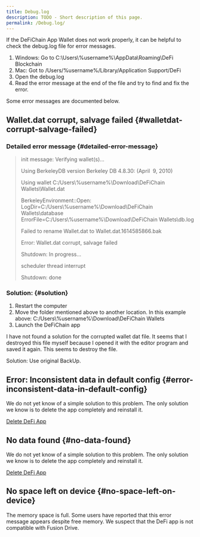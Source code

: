 ```yaml
---
title: Debug.log
description: TODO - Short description of this page.
permalink: /Debug.log/
---
```


If the DeFiChain App Wallet does not work properly, it can be helpful to check the debug.log file for error messages.

1.  Windows: Go to C:\Users\\%username%\AppData\Roaming\DeFi Blockchain
2.  Mac: Got to /Users/%username%/Library/Application Support/DeFi
3.  Open the debug.log
4.  Read the error message at the end of the file and try to find and fix the error.

Some error messages are documented below.

## Wallet.dat corrupt, salvage failed {#walletdat-corrupt-salvage-failed}

### Detailed error message {#detailed-error-message}

> init message: Verifying wallet(s)...
>
> Using BerkeleyDB version Berkeley DB 4.8.30: (April  9, 2010)
>
> Using wallet C:/Users\\%username%\Download\DeFiChain
> Wallets\Wallet.dat
>
> BerkeleyEnvironment::Open:
> LogDir=C:/Users\\%username%\Download\DeFiChain Wallets\database
> ErrorFile=C:/Users\\%username%\Download\DeFiChain Wallets\db.log
>
> Failed to rename Wallet.dat to Wallet.dat.1614585866.bak
>
> Error: Wallet.dat corrupt, salvage failed
>
> Shutdown: In progress...
>
> scheduler thread interrupt
>
> Shutdown: done

### Solution: {#solution}

1.  Restart the computer
2.  Move the folder mentioned above to another location. In this example above: C:/Users\\%username%\Download\DeFiChain Wallets
3.  Launch the DeFiChain app

I have not found a solution for the corrupted wallet dat file. It seems that I destroyed this file myself because I opened it with the editor program and saved it again. This seems to destroy the file.

Solution: Use original BackUp.

## Error: Inconsistent data in default config {#error-inconsistent-data-in-default-config}

We do not yet know of a simple solution to this problem. The only solution we know is to delete the app completely and reinstall it.

[Delete DeFi App](./Delete_DeFi_App.md)

## No data found {#no-data-found}

We do not yet know of a simple solution to this problem. The only solution we know is to delete the app completely and reinstall it.

[Delete DeFi App](./Delete_DeFi_App.md)

## No space left on device {#no-space-left-on-device}

The memory space is full. Some users have reported that this error message appears despite free memory. We suspect that the DeFi app is not compatible with Fusion Drive.